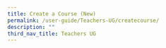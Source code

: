 ```yaml
---
title: Create a Course (New)
permalink: /user-guide/Teachers-UG/createcourse/
description: ""
third_nav_title: Teachers UG
---
```

